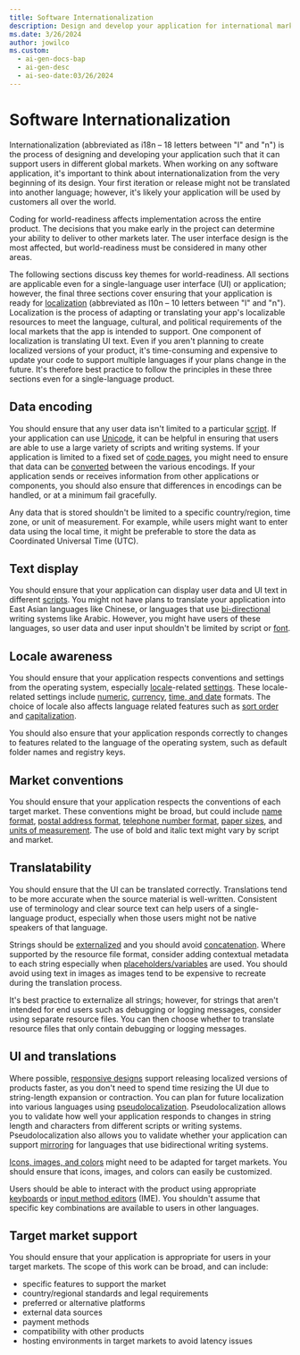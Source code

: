 ```yaml
---
title: Software Internationalization
description: Design and develop your application for international markets from the beginning to ensure global support.
ms.date: 3/26/2024
author: jowilco
ms.custom:
  - ai-gen-docs-bap
  - ai-gen-desc
  - ai-seo-date:03/26/2024
---
```


# Software Internationalization

Internationalization (abbreviated as i18n – 18 letters between "I" and "n") is the process of designing and developing your application such that it can support users in different global markets. When working on any software application, it's important to think about internationalization from the very beginning of its design. Your first iteration or release might not be translated into another language; however, it's likely your application will be used by customers all over the world.

Coding for world-readiness affects implementation across the entire product. The decisions that you make early in the project can determine your ability to deliver to other markets later. The user interface design is the most affected, but world-readiness must be considered in many other areas.

The following sections discuss key themes for world-readiness. All sections are applicable even for a single-language user interface (UI) or application; however, the final three sections cover ensuring that your application is ready for [localization](../localization/localize-software.md) (abbreviated as l10n – 10 letters between "l" and "n"). Localization is the process of adapting or translating your app's localizable resources to meet the language, cultural, and political requirements of the local markets that the app is intended to support. One component of localization is translating UI text. Even if you aren't planning to create localized versions of your product, it's time-consuming and expensive to update your code to support multiple languages if your plans change in the future. It's therefore best practice to follow the principles in these three sections even for a single-language product.

## Data encoding

You should ensure that any user data isn't limited to a particular [script](../fonts-layout/writing-systems.md). If your application can use [Unicode](../encoding/unicode-standard.md), it can be helpful in ensuring that users are able to use a large variety of scripts and writing systems. If your application is limited to a fixed set of [code pages](../encoding/code-pages.md), you might need to ensure that data can be [converted](../text/encoding_text_conversion.md) between the various encodings. If your application sends or receives information from other applications or components, you should also ensure that differences in encodings can be handled, or at a minimum fail gracefully.

Any data that is stored shouldn't be limited to a specific country/region, time zone, or unit of measurement. For example, while users might want to enter data using the local time, it might be preferable to store the data as Coordinated Universal Time (UTC).

## Text display

You should ensure that your application can display user data and UI text in different [scripts](../fonts-layout/writing-systems.md). You might not have plans to translate your application into East Asian languages like Chinese, or languages that use [bi-directional](../fonts-layout/text-directionality.md) writing systems like Arabic. However, you might have users of these languages, so user data and user input shouldn't be limited by script or [font](../fonts-layout/fonts.md).

## Locale awareness

You should ensure that your application respects conventions and settings from the operating system, especially [locale](../locale/locale.md)-related [settings](../locale/user-preferences.md). These locale-related settings include [numeric](../locale/number-formatting.md), [currency](../locale/currency-formats.md), [time, and date](../locale/date-time-formats.md) formats. The choice of locale also affects language related features such as [sort order](../locale/sorting-and-string-comparison.md) and [capitalization](../text/case-mapping.md).

You should also ensure that your application responds correctly to changes to features related to the language of the operating system, such as default folder names and registry keys.

## Market conventions

You should ensure that your application respects the conventions of each target market. These conventions might be broad, but could include [name format](../locale/addresses.md#personal-names-and-name-order), [postal address format](../locale/addresses.md#postal-address), [telephone number format](../locale/telephone-numbers.md), [paper sizes](../locale/paper-size.md), and [units of measurement](../locale/measurement-units.md). The use of bold and italic text might vary by script and market.

## Translatability

You should ensure that the UI can be translated correctly. Translations tend to be more accurate when the source material is well-written. Consistent use of terminology and clear source text can help users of a single-language product, especially when those users might not be native speakers of that language.

Strings should be [externalized](../internationalization/externalize-resources.md) and you should avoid [concatenation](../internationalization/concatenation.md). Where supported by the resource file format, consider adding contextual metadata  to each string especially when [placeholders/variables](../internationalization/message-formatting.md) are used. You should avoid using text in images as images tend to be expensive to recreate during the translation process.

It's best practice to externalize all strings; however, for strings that aren't intended for end users such as debugging or logging messages, consider using separate resource files. You can then choose whether to translate resource files that only contain debugging or logging messages.

## UI and translations

Where possible, [responsive designs](../fonts-layout/adaptive-ui.md) support releasing localized versions of products faster, as you don't need to spend time resizing the UI due to string-length expansion or contraction. You can plan for future localization into various languages using [pseudolocalization](../methodology/pseudolocalization.md). Pseudolocalization allows you to validate how well your application responds to changes in string length and characters from different scripts or writing systems. Pseudolocalization also allows you to validate whether your application can support [mirroring](../fonts-layout/mirroring.md) for languages that use bidirectional writing systems.

[Icons, images, and colors](../fonts-layout/images-icons-colors.md) might need to be adapted for target markets. You should ensure that icons, images, and colors can easily be customized.

Users should be able to interact with the product using appropriate [keyboards](../input/keyboards.md) or [input method editors](../input/input-method-editors.md) (IME). You shouldn't assume that specific key combinations are available to users in other languages.

## Target market support

You should ensure that your application is appropriate for users in your target markets. The scope of this work can be broad, and can include:

- specific features to support the market
- country/regional standards and legal requirements
- preferred or alternative platforms
- external data sources
- payment methods
- compatibility with other products
- hosting environments in target markets to avoid latency issues
